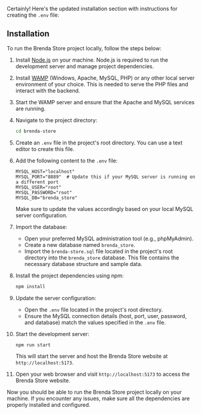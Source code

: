 Certainly! Here's the updated installation section with instructions for creating the `.env` file:

## Installation

To run the Brenda Store project locally, follow the steps below:

1. Install [Node.js](https://nodejs.org) on your machine. Node.js is required to run the development server and manage project dependencies.

2. Install [WAMP](https://sourceforge.net/projects/wampserver/) (Windows, Apache, MySQL, PHP) or any other local server environment of your choice. This is needed to serve the PHP files and interact with the backend.

3. Start the WAMP server and ensure that the Apache and MySQL services are running.

4. Navigate to the project directory:

   ```bash
   cd brenda-store
   ```

5. Create an `.env` file in the project's root directory. You can use a text editor to create this file.

6. Add the following content to the `.env` file:

   ```plaintext
   MYSQL_HOST="localhost"
   MYSQL_PORT="8889"  # Update this if your MySQL server is running on a different port
   MYSQL_USER="root"
   MYSQL_PASSWORD="root"
   MYSQL_DB="brenda_store"
   ```

   Make sure to update the values accordingly based on your local MySQL server configuration.

7. Import the database:

   - Open your preferred MySQL administration tool (e.g., phpMyAdmin).
   - Create a new database named `brenda_store`.
   - Import the `brenda-store.sql` file located in the project's root directory into the `brenda_store` database. This file contains the necessary database structure and sample data.

8. Install the project dependencies using npm:

   ```bash
   npm install
   ```

9. Update the server configuration:

   - Open the `.env` file located in the project's root directory.
   - Ensure the MySQL connection details (host, port, user, password, and database) match the values specified in the `.env` file.

10. Start the development server:

    ```bash
    npm run start
    ```

    This will start the server and host the Brenda Store website at `http://localhost:5173`.

11. Open your web browser and visit `http://localhost:5173` to access the Brenda Store website.

Now you should be able to run the Brenda Store project locally on your machine. If you encounter any issues, make sure all the dependencies are properly installed and configured.
